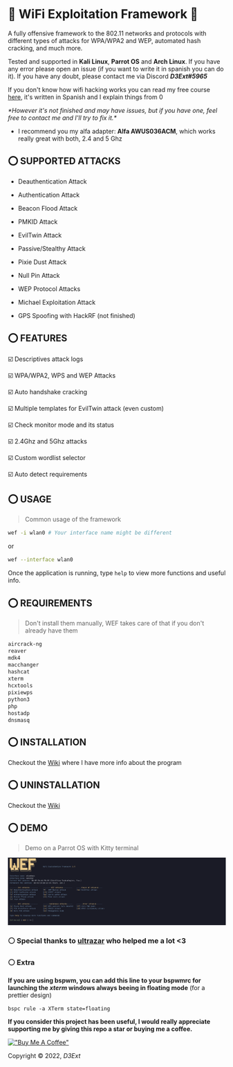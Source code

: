 
# 📡 WiFi Exploitation Framework 📡

A fully offensive framework to the 802.11 networks and protocols with different types of attacks for WPA/WPA2 and WEP, automated hash cracking, and much more.

Tested and supported in **Kali Linux**, **Parrot OS** and **Arch Linux**. If you have any error please open an issue (if you want to write it in spanish you can do it). If you have any doubt, please contact me via Discord ***D3Ext#5965***

If you don't know how wifi hacking works you can read my free course [here](https://d3ext.github.io/posts/Curso/), it's written in Spanish and I explain things from 0

*\*However it's not finished and may have issues, but if you have one, feel free to contact me and I'll try to fix it.\**

- I recommend you my alfa adapter: **Alfa AWUS036ACM**, which works really great with both, 2.4 and 5 Ghz

## ⭕ SUPPORTED ATTACKS

- Deauthentication Attack

- Authentication Attack

- Beacon Flood Attack

- PMKID Attack

- EvilTwin Attack

- Passive/Stealthy Attack

- Pixie Dust Attack

- Null Pin Attack

- WEP Protocol Attacks

- Michael Exploitation Attack

- GPS Spoofing with HackRF (not finished)

## ⭕ FEATURES

:ballot_box_with_check: Descriptives attack logs

:ballot_box_with_check: WPA/WPA2, WPS and WEP Attacks

:ballot_box_with_check: Auto handshake cracking

:ballot_box_with_check: Multiple templates for EvilTwin attack (even custom)

:ballot_box_with_check: Check monitor mode and its status

:ballot_box_with_check: 2.4Ghz and 5Ghz attacks

:ballot_box_with_check: Custom wordlist selector

:ballot_box_with_check: Auto detect requirements

## ⭕ USAGE

> Common usage of the framework

```sh
wef -i wlan0 # Your interface name might be different
```

or

```sh
wef --interface wlan0
```

Once the application is running, type `help` to view more functions and useful info.

## ⭕ REQUIREMENTS

> Don't install them manually, WEF takes care of that if you don't already have them

    aircrack-ng
    reaver
    mdk4
    macchanger
    hashcat
    xterm
    hcxtools
    pixiewps
    python3
    php
    hostadp
    dnsmasq

## ⭕ INSTALLATION

Checkout the [Wiki](https://github.com/D3Ext/WEF/wiki/Installation) where I have more info about the program

## ⭕ UNINSTALLATION

Checkout the [Wiki](https://github.com/D3Ext/WEF/wiki/Uninstallation)

## ⭕ DEMO

> Demo on a Parrot OS with Kitty terminal

<img src="https://raw.githubusercontent.com/D3Ext/WEF/main/images/wef-demo.png">

### ⚪ Special thanks to [ultrazar](https://github.com/ultrazar) who helped me a lot <3

### ⚪ Extra

**If you are using bspwm, you can add this line to your bspwmrc for launching the *xterm* windows always beeing in floating mode** (for a prettier design)

    bspc rule -a XTerm state=floating

**If you consider this project has been useful, I would really appreciate supporting me by giving this repo a star or buying me a coffee.**

[!["Buy Me A Coffee"](https://www.buymeacoffee.com/assets/img/custom_images/orange_img.png)](https://www.buymeacoffee.com/d3ext)

Copyright © 2022, *D3Ext*
